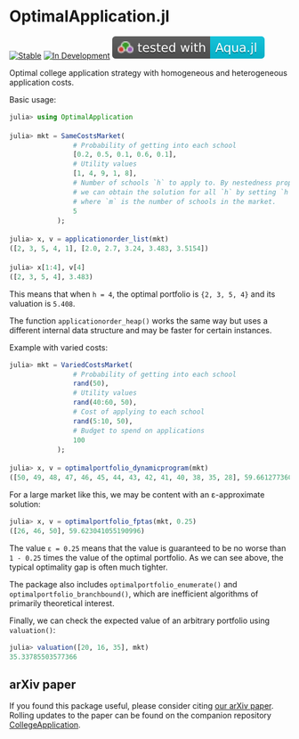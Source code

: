 # OptimalApplication.jl

[![Stable](https://img.shields.io/badge/docs-stable-blue.svg)](https://maxkapur.com/OptimalApplication.jl/stable/)
[![In Development](https://img.shields.io/badge/docs-dev-blue.svg)](https://maxkapur.com/OptimalApplication.jl/dev/)
[![Aqua QA](https://raw.githubusercontent.com/JuliaTesting/Aqua.jl/master/badge.svg)](https://github.com/JuliaTesting/Aqua.jl)

Optimal college application strategy with homogeneous and heterogeneous application costs.

Basic usage: 

````julia
julia> using OptimalApplication

julia> mkt = SameCostsMarket(
                # Probability of getting into each school
                [0.2, 0.5, 0.1, 0.6, 0.1],
                # Utility values
                [1, 4, 9, 1, 8],
                # Number of schools `h` to apply to. By nestedness property, 
                # we can obtain the solution for all `h` by setting `h = m`, 
                # where `m` is the number of schools in the market.
                5
            );

julia> x, v = applicationorder_list(mkt)
([2, 3, 5, 4, 1], [2.0, 2.7, 3.24, 3.483, 3.5154])

julia> x[1:4], v[4] 
([2, 3, 5, 4], 3.483)
````

This means that when `h = 4`, the optimal portfolio is `{2, 3, 5, 4}` and its valuation is `5.408`.

The function `applicationorder_heap()` works the same way but uses a different internal data structure and may be faster for certain instances. 

Example with varied costs:

````julia
julia> mkt = VariedCostsMarket(
                # Probability of getting into each school
                rand(50),
                # Utility values
                rand(40:60, 50),
                # Cost of applying to each school
                rand(5:10, 50),
                # Budget to spend on applications
                100
            );

julia> x, v = optimalportfolio_dynamicprogram(mkt)
([50, 49, 48, 47, 46, 45, 44, 43, 42, 41, 40, 38, 35, 28], 59.66127736008859)
````

For a large market like this, we may be content with an ε-approximate solution: 

````julia
julia> x, v = optimalportfolio_fptas(mkt, 0.25)
([26, 46, 50], 59.623041055190996)
````

The value `ε = 0.25` means that the value is guaranteed to be no worse than `1 - 0.25` times the value of the optimal portfolio. As we can see above, the typical optimality gap is often much tighter.

The package also includes `optimalportfolio_enumerate()` and `optimalportfolio_branchbound()`, which are inefficient algorithms of primarily theoretical interest.

Finally, we can check the expected value of an arbitrary portfolio using `valuation()`:

````julia
julia> valuation([20, 16, 35], mkt)
35.33785503577366
````

## arXiv paper

If you found this package useful, please consider citing [our arXiv paper](https://arxiv.org/abs/2205.01869). Rolling updates to the paper can be found on the companion repository [CollegeApplication](https://github.com/maxkapur/CollegeApplication).
